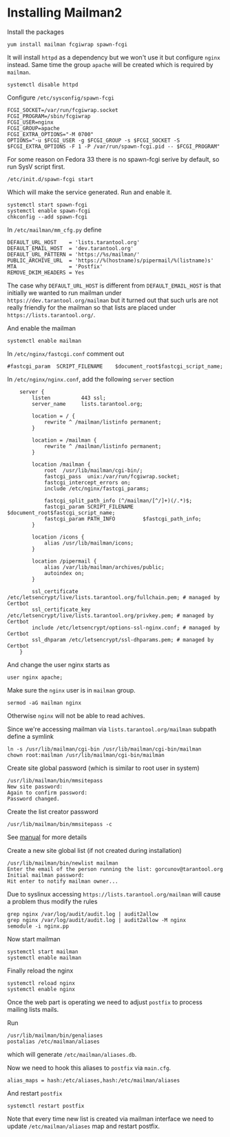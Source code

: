 Installing Mailman2
===================

Install the packages

```
yum install mailman fcgiwrap spawn-fcgi
```

It will install `httpd` as a dependency but we won't use it
but configure `nginx` instead. Same time the group `apache`
will be created which is required by `mailman`.
```
systemctl disable httpd
```

Configure `/etc/sysconfig/spawn-fcgi`
```
FCGI_SOCKET=/var/run/fcgiwrap.socket
FCGI_PROGRAM=/sbin/fcgiwrap
FCGI_USER=nginx
FCGI_GROUP=apache
FCGI_EXTRA_OPTIONS="-M 0700"
OPTIONS="-u $FCGI_USER -g $FCGI_GROUP -s $FCGI_SOCKET -S $FCGI_EXTRA_OPTIONS -F 1 -P /var/run/spawn-fcgi.pid -- $FCGI_PROGRAM"
```

For some reason on Fedora 33 there is no spawn-fcgi serive by default,
so run SysV script first.
```
/etc/init.d/spawn-fcgi start
```

Which will make the service generated. Run and enable it.
```
systemctl start spawn-fcgi
systemctl enable spawn-fcgi
chkconfig --add spawn-fcgi
```

In `/etc/mailman/mm_cfg.py` define
```
DEFAULT_URL_HOST    = 'lists.tarantool.org'
DEFAULT_EMAIL_HOST  = 'dev.tarantool.org'
DEFAULT_URL_PATTERN = 'https://%s/mailman/'
PUBLIC_ARCHIVE_URL  = 'https://%(hostname)s/pipermail/%(listname)s'
MTA                 = 'Postfix'
REMOVE_DKIM_HEADERS = Yes
```

The case why `DEFAULT_URL_HOST` is different from
`DEFAULT_EMAIL_HOST` is that initially we wanted to
run mailman under `https://dev.tarantool.org/mailman`
but it turned out that such urls are not really friendly
for the mailman so that lists are placed under
`https://lists.tarantool.org/`.

And enable the mailman
```
systemctl enable mailman
```

In `/etc/nginx/fastcgi.conf` comment out
```
#fastcgi_param  SCRIPT_FILENAME    $document_root$fastcgi_script_name;
```

In `/etc/nginx/nginx.conf`, add the following `server` section
```
    server {
        listen          443 ssl;
        server_name     lists.tarantool.org;

        location = / {
            rewrite ^ /mailman/listinfo permanent;
        }

        location = /mailman {
            rewrite ^ /mailman/listinfo permanent;
        }

        location /mailman {
            root  /usr/lib/mailman/cgi-bin/;
            fastcgi_pass  unix:/var/run/fcgiwrap.socket;
            fastcgi_intercept_errors on;
            include /etc/nginx/fastcgi_params;

            fastcgi_split_path_info (^/mailman/[^/]+)(/.*)$;
            fastcgi_param SCRIPT_FILENAME   $document_root$fastcgi_script_name;
            fastcgi_param PATH_INFO         $fastcgi_path_info;
        }

        location /icons {
            alias /usr/lib/mailman/icons;
        }

        location /pipermail {
            alias /var/lib/mailman/archives/public;
            autoindex on;
        }

        ssl_certificate /etc/letsencrypt/live/lists.tarantool.org/fullchain.pem; # managed by Certbot
        ssl_certificate_key /etc/letsencrypt/live/lists.tarantool.org/privkey.pem; # managed by Certbot
        include /etc/letsencrypt/options-ssl-nginx.conf; # managed by Certbot
        ssl_dhparam /etc/letsencrypt/ssl-dhparams.pem; # managed by Certbot
    }
```

And change the user nginx starts as
```
user nginx apache;
```

Make sure the `nginx` user is in `mailman` group.
```
sermod -aG mailman nginx
```
Otherwise `nginx` will not be able to read achives.

Since we're accessing mailman via `lists.tarantool.org/mailman` subpath
define a symlink
```
ln -s /usr/lib/mailman/cgi-bin /usr/lib/mailman/cgi-bin/mailman
chown root:mailman /usr/lib/mailman/cgi-bin/mailman
```

Create site global password (which is similar to root user in system)
```
/usr/lib/mailman/bin/mmsitepass
New site password:
Again to confirm password:
Password changed.
```

Create the list creator password
```
/usr/lib/mailman/bin/mmsitepass -c
```

See [manual](https://www.gnu.org/software/mailman/mailman-install/node44.html)
for more details

Create a new site global list (if not created during installation)
```
/usr/lib/mailman/bin/newlist mailman
Enter the email of the person running the list: gorcunov@tarantool.org
Initial mailman password:
Hit enter to notify mailman owner...
```

Due to syslinux accessing `https://lists.tarantool.org/mailman`
will cause a problem thus modify the rules
```
grep nginx /var/log/audit/audit.log | audit2allow
grep nginx /var/log/audit/audit.log | audit2allow -M nginx
semodule -i nginx.pp
```

Now start mailman
```
systemctl start mailman
systemctl enable mailman
```

Finally reload the nginx
```
systemctl reload nginx
systemctl enable nginx
```

Once the web part is operating we need to adjust `postfix` to process
mailing lists mails.

Run
```
/usr/lib/mailman/bin/genaliases
postalias /etc/mailman/aliases
```

which will generate `/etc/mailman/aliases.db`.

Now we need to hook this aliases to `postfix` via `main.cfg`.
```
alias_maps = hash:/etc/aliases,hash:/etc/mailman/aliases
```

And restart `postfix`
```
systemctl restart postfix
```

Note that every time new list is created via mailman interface
we need to update `/etc/mailman/aliases` map and restart postfix.
